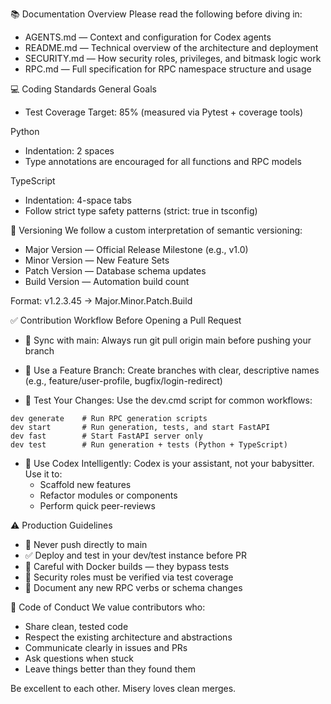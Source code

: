 📚 Documentation Overview
Please read the following before diving in:

* AGENTS.md — Context and configuration for Codex agents
* README.md — Technical overview of the architecture and deployment
* SECURITY.md — How security roles, privileges, and bitmask logic work
* RPC.md — Full specification for RPC namespace structure and usage

💻 Coding Standards
General Goals
* Test Coverage Target: 85% (measured via Pytest + coverage tools)

Python
* Indentation: 2 spaces
* Type annotations are encouraged for all functions and RPC models

TypeScript
* Indentation: 4-space tabs
* Follow strict type safety patterns (strict: true in tsconfig)

🔢 Versioning
We follow a custom interpretation of semantic versioning:

* Major Version — Official Release Milestone (e.g., v1.0)
* Minor Version — New Feature Sets
* Patch Version — Database schema updates
* Build Version — Automation build count

Format: v1.2.3.45 → Major.Minor.Patch.Build

✅ Contribution Workflow
Before Opening a Pull Request

* 🔄 Sync with main:
Always run git pull origin main before pushing your branch

* 🌱 Use a Feature Branch:
Create branches with clear, descriptive names (e.g., feature/user-profile, bugfix/login-redirect)

* 🧪 Test Your Changes:
Use the dev.cmd script for common workflows:

```
dev generate    # Run RPC generation scripts
dev start       # Run generation, tests, and start FastAPI
dev fast        # Start FastAPI server only
dev test        # Run generation + tests (Python + TypeScript)
```

* 🧰 Use Codex Intelligently:
Codex is your assistant, not your babysitter. Use it to:
    * Scaffold new features
    * Refactor modules or components
    * Perform quick peer-reviews

⚠️ Production Guidelines
* 🚫 Never push directly to main
* ✅ Deploy and test in your dev/test instance before PR
* 🐳 Careful with Docker builds — they bypass tests
* 🔐 Security roles must be verified via test coverage
* 🧼 Document any new RPC verbs or schema changes

🤝 Code of Conduct
We value contributors who:
* Share clean, tested code
* Respect the existing architecture and abstractions
* Communicate clearly in issues and PRs
* Ask questions when stuck
* Leave things better than they found them

Be excellent to each other. Misery loves clean merges.